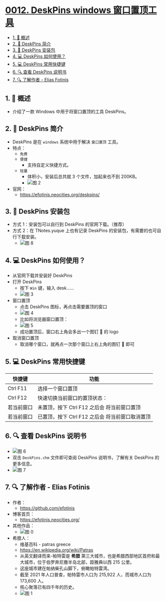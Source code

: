 # [0012. DeskPins windows 窗口置顶工具](https://github.com/tnotesjs/TNotes.notes/tree/main/notes/0012.%20DeskPins%20windows%20%E7%AA%97%E5%8F%A3%E7%BD%AE%E9%A1%B6%E5%B7%A5%E5%85%B7)

<!-- region:toc -->

- [1. 📝 概述](#1--概述)
- [2. 📒 DeskPins 简介](#2--deskpins-简介)
- [3. 📂 DeskPins 安装包](#3--deskpins-安装包)
- [4. 💻 DeskPins 如何使用？](#4--deskpins-如何使用)
- [5. 💻 DeskPins 常用快捷键](#5--deskpins-常用快捷键)
- [6. 🔍 查看 DeskPins 说明书](#6--查看-deskpins-说明书)
- [7. 🔍 了解作者 - Elias Fotinis](#7--了解作者---elias-fotinis)

<!-- endregion:toc -->

## 1. 📝 概述

- 介绍了一款 Windows 中用于将窗口置顶的工具 DeskPins。

## 2. 📒 DeskPins 简介

- DeskPins 是在 `windows` 系统中用于解决 `窗口置顶` 工具。
- 特点：
  - `免费`
  - `便捷`
    - 支持自定义快捷方式。
  - `轻量`
    - 体积小，安装后总共就 3 个文件，加起来也不到 200KB。
    - ![图 2](https://cdn.jsdelivr.net/gh/tnotesjs/imgs@main/2025-05-05-07-12-21.png)
- 官网：
  - https://efotinis.neocities.org/deskpins/

## 3. 📂 DeskPins 安装包

- 方式 1：安装包可以自行到 DeskPins 的官网下载。（推荐）
- 方式 2：在 TNotes.yuque 上也有记录 DeskPins 的安装包，有需要的也可自行下载安装。
  - ![图 8](https://cdn.jsdelivr.net/gh/tnotesjs/imgs@main/2025-05-05-07-20-29.png)

## 4. 💻 DeskPins 如何使用？

- 从官网下载并安装好 DeskPins
- 打开 DeskPins
  - 按下 `Win` 键，输入 desk……
  - ![图 3](https://cdn.jsdelivr.net/gh/tnotesjs/imgs@main/2025-05-05-07-13-25.png)
- 窗口置顶
  - 点击 DeskPins 图标，再点击需要置顶的窗口
  - ![图 4](https://cdn.jsdelivr.net/gh/tnotesjs/imgs@main/2025-05-05-07-14-11.png)
  - 比如将浏览器窗口置顶：
  - ![图 5](https://cdn.jsdelivr.net/gh/tnotesjs/imgs@main/2025-05-05-07-14-22.png)
  - 成功置顶后，窗口右上角会多出一个图钉 📌 的 logo
- 取消窗口置顶
  - 取消哪个窗口，就再点一次那个窗口上右上角的图钉 📌 即可

## 5. 💻 DeskPins 常用快捷键

| 快捷键     | 功能                                            |
| ---------- | ----------------------------------------------- |
| Ctrl F11   | 选择一个窗口置顶                                |
| Ctrl F12   | 快速切换当前窗口的置顶状态：                    |
| 若当前窗口 | 未置顶，按下 Ctrl F12 之后会 将当前窗口置顶     |
| 若当前窗口 | 已置顶，按下 Ctrl F12 之后会 将当前窗口取消置顶 |

## 6. 🔍 查看 DeskPins 说明书

- ![图 6](https://cdn.jsdelivr.net/gh/tnotesjs/imgs@main/2025-05-05-07-18-45.png)
- 双击 `DeskPins.chm` 文件即可查阅 DeskPins 说明书，了解有关 DeskPins 的更多信息。
- ![图 7](https://cdn.jsdelivr.net/gh/tnotesjs/imgs@main/2025-05-05-07-19-03.png)

## 7. 🔍 了解作者 - Elias Fotinis

- 作者：
  - https://github.com/efotinis
- 博客首页：
  - https://efotinis.neocities.org/
- 其他作品：
  - ![图 0](https://cdn.jsdelivr.net/gh/tnotesjs/imgs@main/2025-05-05-07-08-19.png)
- 希腊人：
  - 维基百科 - patras greece
  - https://en.wikipedia.org/wiki/Patras
  - 从英文翻译而来-帕特雷是 **希腊** 第三大城市，也是希腊西部地区首府和最大城市，位于伯罗奔尼撒半岛北部，距雅典以西 215 公里。
  - 这座城市建在帕纳柴孔山脚下，俯瞰帕特雷湾。
  - 截至 2021 年人口普查，帕特雷市人口为 215,922 人，而城市人口为 173,600 人。
  - 核心聚落已有四千年的历史。
  - ![图 1](https://cdn.jsdelivr.net/gh/tnotesjs/imgs@main/2025-05-05-07-10-51.png)
